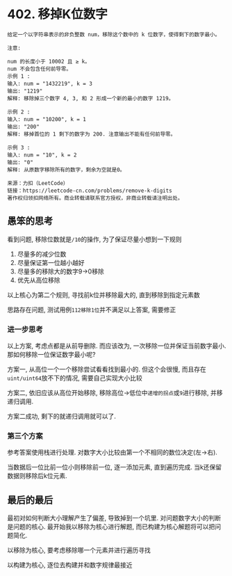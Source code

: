 # 402. 移掉K位数字

```
给定一个以字符串表示的非负整数 num，移除这个数中的 k 位数字，使得剩下的数字最小。

注意:

num 的长度小于 10002 且 ≥ k。
num 不会包含任何前导零。
示例 1 :
输入: num = "1432219", k = 3
输出: "1219"
解释: 移除掉三个数字 4, 3, 和 2 形成一个新的最小的数字 1219。 

示例 2 :
输入: num = "10200", k = 1
输出: "200"
解释: 移掉首位的 1 剩下的数字为 200. 注意输出不能有任何前导零。

示例 3 :
输入: num = "10", k = 2
输出: "0"
解释: 从原数字移除所有的数字，剩余为空就是0。

来源：力扣（LeetCode）
链接：https://leetcode-cn.com/problems/remove-k-digits
著作权归领扣网络所有。商业转载请联系官方授权，非商业转载请注明出处。
```

## 愚笨的思考

看到问题, 移除位数就是`/10`的操作, 为了保证尽量小想到一下规则

1. 尽量多的减少位数
2. 尽量保证第一位越小越好
3. 尽量多的移除大的数字9->0移除
4. 优先从高位移除

以上核心为第二个规则, 寻找前k位并移除最大的, 直到移除到指定元素数 

思路存在问题, 测试用例`112移除1位`并不满足以上答案, 需要修正

### 进一步思考

以上方案, 考虑点都是从前导删除. 而应该改为, 一次移除一位并保证当前数字最小. 那如何移除一位保证数字最小呢? 

方案一, 从高位一个一个移除尝试看看找到最小的. 但这个会很慢, 而且存在`uint/uint64`放不下的情况, 需要自己实现大小比较

方案二, 依旧应该从高位开始移除, 移除高位\-\>低位中`递增的拐点`或`9`进行移除, 并移递归调用. 

方案二成功, 剩下的就递归调用就可以了.


### 第三个方案

参考答案使用栈进行处理. 对数字大小比较由第一个不相同的数位决定(左->右). 

当数据后一位比前一位小则移除前一位, 逐一添加元素, 直到遍历完成. 当k还保留数据则移除后k位元素. 


## 最后的最后

最初对如何判断大小理解产生了偏差, 导致掉到一个坑里. 对问题数字大小的判断是问题的核心. 最开始我以移除为核心进行解题, 而已构建为核心解题将可以把问题简化. 

以移除为核心, 要考虑移除哪一个元素并进行遍历寻找

以构建为核心, 逐位去构建并和数字规律最接近



